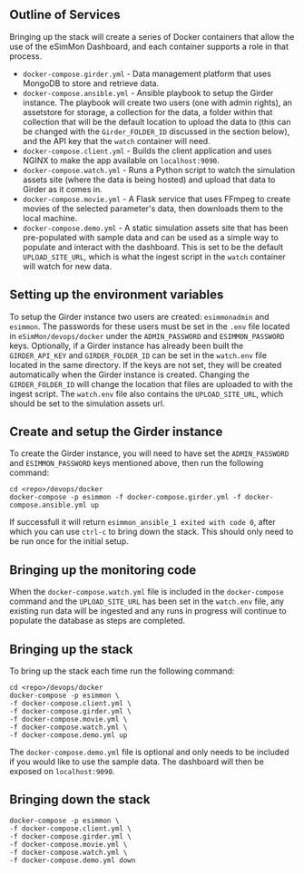 Outline of Services
-------------------
Bringing up the stack will create a series of Docker containers that allow the use of the eSimMon Dashboard, and each container supports a role in that process.

- ```docker-compose.girder.yml``` - Data management platform that uses MongoDB to store and retrieve data.
- ```docker-compose.ansible.yml``` - Ansible playbook to setup the Girder instance. The playbook will create two users (one with admin rights), an assetstore for storage, a collection for the data, a folder within that collection that will be the default location to upload the data to (this can be changed with the ```Girder_FOLDER_ID``` discussed in the section below), and the API key that the ```watch``` container will need.
- ```docker-compose.client.yml``` - Builds the client application and uses NGINX to make the app available on ```localhost:9090```.
- ```docker-compose.watch.yml``` - Runs a Python script to watch the simulation assets site (where the data is being hosted) and upload that data to Girder as it comes in.
- ```docker-compose.movie.yml``` - A Flask service that uses FFmpeg to create movies of the selected parameter's data, then downloads them to the local machine.
- ```docker-compose.demo.yml``` - A static simulation assets site that has been pre-populated with sample data and can be used as a simple way to populate and interact with the dashboard. This is set to be the default ```UPLOAD_SITE_URL```, which is what the ingest script in the ```watch``` container will watch for new data.


Setting up the environment variables
------------------------------------
To setup the Girder instance two users are created: ```esimmonadmin``` and ```esimmon```. The passwords for these users must be set in the ```.env``` file located in ```eSimMon/devops/docker``` under the ```ADMIN_PASSWORD``` and ```ESIMMON_PASSWORD``` keys. Optionally, if a Girder instance has already been built the ```GIRDER_API_KEY``` and ```GIRDER_FOLDER_ID``` can be set in the ```watch.env``` file located in the same directory. If the keys are not set, they will be created automatically when the Girder instance is created. Changing the ```GIRDER_FOLDER_ID``` will change the location that files are uploaded to with the ingest script. The ```watch.env``` file also contains the ```UPLOAD_SITE_URL```, which should be set to the simulation assets url.


Create and setup the Girder instance
------------------------------------
To create the Girder instance, you will need to have set the ```ADMIN_PASSWORD``` and ```ESIMMON_PASSWORD``` keys mentioned above, then run the following command:

    cd <repo>/devops/docker
    docker-compose -p esimmon -f docker-compose.girder.yml -f docker-compose.ansible.yml up

If successfull it will return ```esimmon_ansible_1 exited with code 0```, after which you can use ```ctrl-c``` to bring down the stack. This should only need to be run once for the initial setup.


Bringing up the monitoring code
------------------------------
When the ```docker-compose.watch.yml``` file is included in the ```docker-compose``` command and the ```UPLOAD_SITE_URL``` has been set in the ```watch.env``` file, any existing run data will be ingested and any runs in progress will continue to populate the database as steps are completed.


Bringing up the stack
---------------------
To bring up the stack each time run the following command:

    cd <repo>/devops/docker
    docker-compose -p esimmon \
    -f docker-compose.client.yml \
    -f docker-compose.girder.yml \
    -f docker-compose.movie.yml \
    -f docker-compose.watch.yml \
    -f docker-compose.demo.yml up

The ```docker-compose.demo.yml``` file is optional and only needs to be included if you would like to use the sample data. The dashboard will then be exposed on ```localhost:9090```.


Bringing down the stack
-----------------------
    docker-compose -p esimmon \
    -f docker-compose.client.yml \
    -f docker-compose.girder.yml \
    -f docker-compose.movie.yml \
    -f docker-compose.watch.yml \
    -f docker-compose.demo.yml down